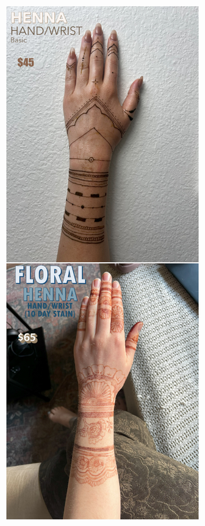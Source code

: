 <div class="masonry-grid">
  <a href="assets/images/Arm basic.jpg" data-lightbox="gallery">
    <img src="assets/images/Arm basic.jpg" alt="Image description">
  </a>
   <a href="assets/images/Classic Floral Arm Henna .jpg" data-lightbox="gallery">
    <img src="assets/images/Classic Floral Arm Henna .jpg" alt="Image description">
  </a>
</div>
